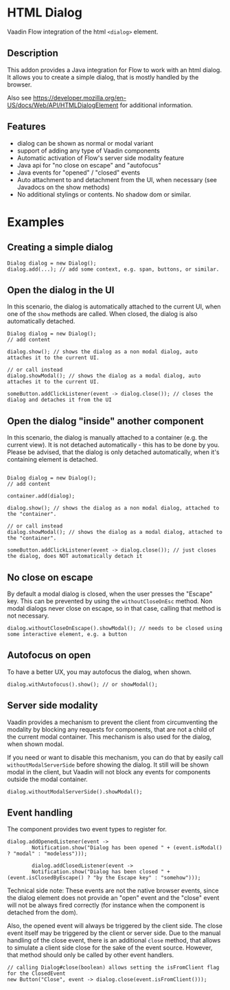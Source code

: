 # HTML Dialog

Vaadin Flow integration of the html `<dialog>` element.


## Description
This addon provides a Java integration for Flow to work with an html dialog.
It allows you to create a simple dialog, that is mostly handled by the browser.

Also see https://developer.mozilla.org/en-US/docs/Web/API/HTMLDialogElement for additional information.

## Features
* dialog can be shown as normal or modal variant
* support of adding any type of Vaadin components
* Automatic activation of Flow's server side modality feature
* Java api for "no close on escape" and "autofocus"
* Java events for "opened" / "closed" events
* Auto attachment to and detachment from the UI, when necessary (see Javadocs on the show methods)
* No additional stylings or contents. No shadow dom or similar.

# Examples
## Creating a simple dialog

```
Dialog dialog = new Dialog();
dialog.add(...); // add some context, e.g. span, buttons, or similar.
```

## Open the dialog in the UI
In this scenario, the dialog is automatically attached to the current UI, when one of the `show` methods are called.
When closed, the dialog is also automatically detached.

```
Dialog dialog = new Dialog();
// add content

dialog.show(); // shows the dialog as a non modal dialog, auto attaches it to the current UI.

// or call instead
dialog.showModal(); // shows the dialog as a modal dialog, auto attaches it to the current UI.

someButton.addClickListener(event -> dialog.close()); // closes the dialog and detaches it from the UI
```

## Open the dialog "inside" another component
In this scenario, the dialog is manually attached to a container (e.g. the current view). It is not detached
automatically - this has to be done by you. Please be advised, that the dialog is only detached automatically,
when it's containing element is detached.

```

Dialog dialog = new Dialog();
// add content

container.add(dialog);

dialog.show(); // shows the dialog as a non modal dialog, attached to the "container".

// or call instead
dialog.showModal(); // shows the dialog as a modal dialog, attached to the "container".

someButton.addClickListener(event -> dialog.close()); // just closes the dialog, does NOT automatically detach it
```

## No close on escape
By default a modal dialog is closed, when the user presses the "Escape" key. This can be prevented by using the
`withoutCloseOnEsc` method. Non modal dialogs never close on escape, so in that case, calling that method is not
necessary.

```
dialog.withoutCloseOnEscape().showModal(); // needs to be closed using some interactive element, e.g. a button
```

## Autofocus on open
To have a better UX, you may autofocus the dialog, when shown.

```
dialog.withAutofocus().show(); // or showModal();
```

## Server side modality
Vaadin provides a mechanism to prevent the client from circumventing the modality by blocking any requests for
components, that are not a child of the current modal container. This mechanism is also used for the dialog, when
shown modal.

If you need or want to disable this mechanism, you can do that by easily call `withoutModalServerSide` before
showing the dialog. It still will be shown modal in the client, but Vaadin will not block any events for
components outside the modal container.

```
dialog.withoutModalServerSide().showModal();
```

## Event handling
The component provides two event types to register for.

```
dialog.addOpenedListener(event ->
        Notification.show("Dialog has been opened " + (event.isModal() ? "modal" : "modeless")));

        dialog.addClosedListener(event ->
        Notification.show("Dialog has been closed " + (event.isClosedByEscape() ? "by the Escape key" : "somehow")));
```


Technical side note: These events are not the native browser events, since the
dialog element does not provide an "open" event and the "close" event will not be always fired correctly (for
instance when the component is detached from the dom).

Also, the opened event will always be triggered by the client side. The close event itself may be triggered
by the client or server side. Due to the manual handling of the close event, there is an additional `close` method,
that allows to simulate a client side close for the sake of the event source. However, that method should
only be called by other event handlers.

```
// calling Dialog#close(boolean) allows setting the isFromClient flag for the ClosedEvent
new Button("Close", event -> dialog.close(event.isFromClient()));
```
